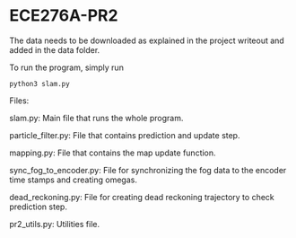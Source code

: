 # ECE276A-PR2


The data needs to be downloaded as explained in the project writeout and added in the data folder. 

To run the program, simply run 

`python3 slam.py`

Files: 

slam.py: Main file that runs the whole program. 

particle_filter.py: File that contains prediction and update step.

mapping.py: File that contains the map update function.

sync_fog_to_encoder.py: File for synchronizing the fog data to the encoder time stamps and creating omegas.

dead_reckoning.py: File for creating dead reckoning trajectory to check prediction step.

pr2_utils.py: Utilities file. 
